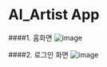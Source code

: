 # AI_Artist App

####1. 홈화면
![image](https://user-images.githubusercontent.com/66655076/164368293-7ad47431-b3e7-409f-93cc-f632dfd0f3e6.png)


####2. 로그인 화면
![image](https://user-images.githubusercontent.com/66655076/164368248-784606e6-c417-48d1-991b-357c7af3e0da.png)
